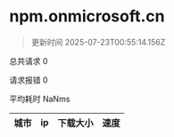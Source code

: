 
  # npm.onmicrosoft.cn

  > 更新时间 2025-07-23T00:55:14.156Z
  
  总共请求 0

  请求报错 0

  平均耗时 NaNms

|城市|ip|下载大小|速度|
|-----|----------|---|---|

  